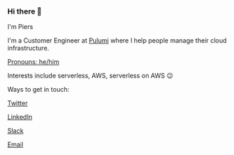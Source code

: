 ### Hi there 👋

I'm Piers

I'm a Customer Engineer at [Pulumi](https://github.com/pulumi) where I help people manage their cloud infrastructure.

[Pronouns: he/him](http://pronoun.is/he)

Interests include serverless, AWS, serverless on AWS 😉

Ways to get in touch:

[Twitter](https://twitter.com/pierskarsenbarg)

[LinkedIn](https://www.linkedin.com/in/piers-karsenbarg/)

[Slack](https://slack.pulumi.com/)

[Email](mailto:piers@pulumi.com)



<!--
**pierskarsenbarg/pierskarsenbarg** is a ✨ _special_ ✨ repository because its `README.md` (this file) appears on your GitHub profile.

Here are some ideas to get you started:

- 🔭 I’m currently working on ...
- 🌱 I’m currently learning ...
- 👯 I’m looking to collaborate on ...
- 🤔 I’m looking for help with ...
- 💬 Ask me about ...
- 📫 How to reach me: ...
- 😄 Pronouns: ...
- ⚡ Fun fact: ...
-->
